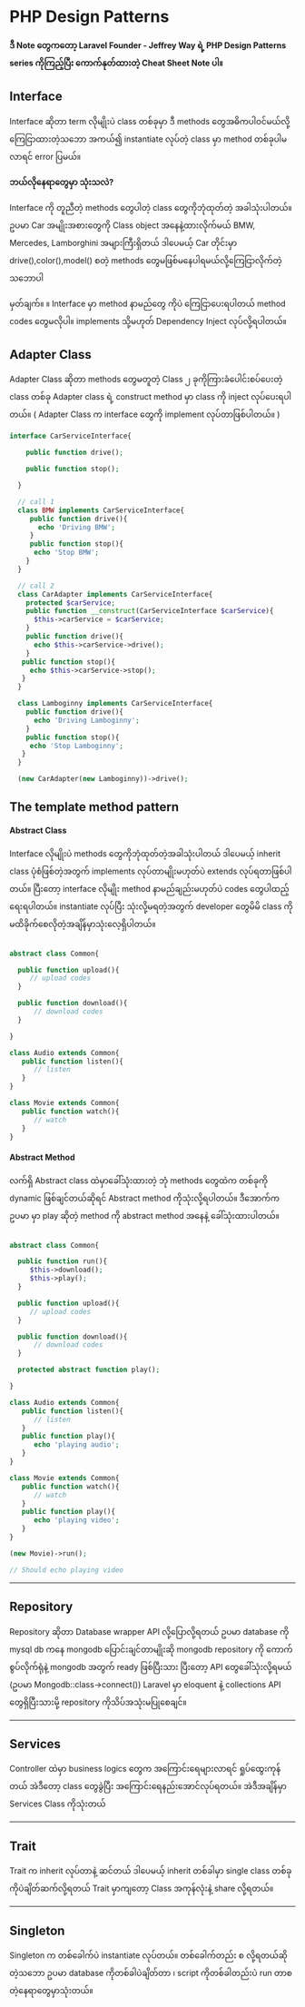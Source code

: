 # PHP Design Patterns

#### ဒီ Note တွေကတော့ Laravel Founder - Jeffrey Way ရဲ့ PHP Design Patterns series ကိုကြည့်ပြီး ကောက်နုတ်ထားတဲ့ Cheat Sheet Note ပါ။

## Interface 

Interface ဆိုတာ term လိုမျိုးပဲ class တစ်ခုမှာ ဒီ methods တွေအဓိကပါဝင်မယ်လို့ကြေငြာထားတဲ့သဘော အကယ်၍ instantiate လုပ်တဲ့ class မှာ method တစ်ခုပါမလာရင် error ပြမယ်။

**ဘယ်လိုနေရာတွေမှာ သုံးသလဲ?**

Interface ကို တူညီတဲ့ methods တွေပါတဲ့ class တွေကိုဘုံထုတ်တဲ့ အခါသုံးပါတယ်။
ဥပမာ Car အမျိုးအစားတွေကို Class object အနေနဲ့ထားလိုက်မယ်
BMW, Mercedes, Lamborghini အများကြီးရှိတယ် ဒါပေမယ့် 
Car တိုင်းမှာ drive(),color(),model() စတဲ့ methods တွေမဖြစ်မနေပါရမယ်လို့ကြေငြာလိုက်တဲ့သဘောပါ


မှတ်ချက်။  ။ Interface မှာ method နာမည်တွေ ကိုပဲ ကြေငြာပေးရပါတယ် method codes တွေမလိုပါ။ implements သို့မဟုတ် Dependency Inject လုပ်လို့ရပါတယ်။


## Adapter Class

Adapter Class ဆိုတာ methods တွေမတူတဲ့ Class ၂ ခုကိုကြားခံပေါင်းစပ်ပေးတဲ့ class တစ်ခု Adapter class ရဲ့ construct method မှာ class ကို inject လုပ်ပေးရပါတယ်။ 
( Adapter Class က interface တွေကို implement လုပ်တာဖြစ်ပါတယ်။ ) 

```php
interface CarServiceInterface{

    public function drive();

    public function stop();

  }

  // call 1
  class BMW implements CarServiceInterface{
     public function drive(){
       echo 'Driving BMW';
     }
     public function stop(){
      echo 'Stop BMW';
    }
  }

  // call 2
  class CarAdapter implements CarServiceInterface{
    protected $carService;
    public function __construct(CarServiceInterface $carService){
      $this->carService = $carService;
    }
    public function drive(){
      echo $this->carService->drive();
    }
   public function stop(){
     echo $this->carService->stop();
   }
  }

  class Lamboginny implements CarServiceInterface{
    public function drive(){
      echo 'Driving Lamboginny';
    }
    public function stop(){
     echo 'Stop Lamboginny';
   }
  }

  (new CarAdapter(new Lamboginny))->drive();
```

## The template method pattern 

#### Abstract Class
Interface လိုမျိုးပဲ methods တွေကိုဘုံထုတ်တဲ့အခါသုံးပါတယ် ဒါပေမယ့် inherit class ပုံစံဖြစ်တဲ့အတွက် implements လုပ်တာမျိုးမဟုတ်ပဲ extends လုပ်ရတာဖြစ်ပါတယ်။ ပြီးတော့ interface လိုမျိုး method နာမည်ချည်းမဟုတ်ပဲ codes တွေပါထည့်ရေးရပါတယ်။ instantiate လုပ်ပြီး သုံးလို့မရတဲ့အတွက် developer တွေမိမိ class ကိုမထိခိုက်စေလိုတဲ့အချိန်မှာသုံးလေ့ရှိပါတယ်။

```php

abstract class Common{

  public function upload(){
     // upload codes
  }

  public function download(){
      // download codes
  } 

}

class Audio extends Common{
   public function listen(){
      // listen 
   } 
}

class Movie extends Common{
   public function watch(){
      // watch 
   } 
}


```

#### Abstract Method

လက်ရှိ Abstract class ထဲမှာခေါ်သုံးထားတဲ့ ဘုံ methods တွေထဲက တစ်ခုကို dynamic ဖြစ်ချင်တယ်ဆိုရင် Abstract method ကိုသုံးလို့ရပါတယ်။ ဒီအောက်က ဥပမာ
မှာ play ဆိုတဲ့ method ကို abstract method အနေနဲ့ ခေါ်သုံးထားပါတယ်။ 

```php

abstract class Common{

  public function run(){
     $this->download();
     $this->play();
  }

  public function upload(){
     // upload codes
  }

  public function download(){
      // download codes
  } 

  protected abstract function play();

}

class Audio extends Common{
   public function listen(){
      // listen 
   } 
   public function play(){
      echo 'playing audio';
   } 
}

class Movie extends Common{
   public function watch(){
      // watch 
   } 
   public function play(){
      echo 'playing video';
   } 
}

(new Movie)->run(); 

// Should echo playing video

```

-----------------

## Repository

Repository ဆိုတာ Database wrapper API လို့ပြောလို့ရတယ်
ဥပမာ database ကို mysql db ကနေ mongodb ပြောင်းချင်တာမျိုးဆို
mongodb repository ကို ကောက်စွပ်လိုက်ရုံနဲ့ mongodb အတွက် ready ဖြစ်ပြီးသား ပြီးတော့ 
API တွေခေါ်သုံးလို့ရမယ် (ဥပမာ Mongodb::class->connect())
Laravel မှာ eloquent နဲ့ collections API တွေရှိပြီးသားမို့ repository ကိုသိပ်အသုံးမပြုစေချင်။

------------------

## Services

Controller ထဲမှာ business logics တွေက
အကြောင်းရေများလာရင် ရှုပ်ထွေးကုန်တယ် အဲဒီတော့ class တွေခွဲပြီး
အကြောင်းရေနည်းအောင်လုပ်ရတယ်။ အဲဒီအချိန်မှာ Services Class ကိုသုံးတယ် 

------------------

## Trait

Trait က inherit လုပ်တာနဲ့ ဆင်တယ်
ဒါပေမယ့် inherit တစ်ခါမှာ single class တစ်ခုကိုပဲချိတ်ဆက်လို့ရတယ်
Trait မှာကျတော့ Class အကုန်လုံးနဲ့ share လို့ရတယ်။ 

-------------------

## Singleton

Singleton က တစ်ခေါက်ပဲ instantiate လုပ်တယ်။
တစ်ခေါက်တည်း စ လို့ရတယ်ဆိုတဲ့သဘော ဥပမာ database ကိုတစ်ခါပဲချိတ်တာ ၊ 
script ကိုတစ်ခါတည်းပဲ run တာစတဲ့နေရာတွေမှာသုံးတယ်။


